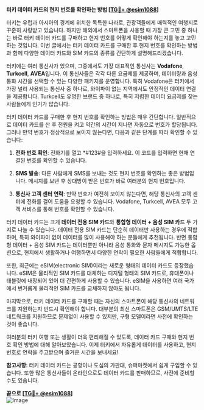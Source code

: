 **터키 데이터 카드의 현지 번호를 확인하는 방법 [[TG💪+ @esim1088](https://t.me/s/esim1088)]**

터키는 유럽과 아시아의 경계에 위치한 독특한 나라로, 관광객들에게 매력적인 여행지로 꾸준히 사랑받고 있습니다. 하지만 해외에서 스마트폰을 사용할 때 가장 큰 고민 중 하나는 바로 터키 데이터 카드를 구매하고 현지 번호를 어떻게 확인해야 하는지를 놓고 고민하는 것입니다. 이번 글에서는 터키 데이터 카드를 구매한 후 현지 번호를 확인하는 방법과 함께 다양한 데이터 카드와 SIM 카드의 종류를 간단하게 설명해드리겠습니다.

터키에는 여러 통신사가 있으며, 그중에서도 가장 대표적인 통신사는 **Vodafone**, **Turkcell**, **AVEA**입니다. 이 통신사들은 각각 다른 요금제를 제공하며, 데이터량과 음성 통화 시간을 선택할 수 있는 다양한 패키지를 운영합니다. 특히 Vodafone은 터키에서 가장 널리 사용되는 통신사 중 하나로, 와이파이 없는 지역에서도 안정적인 데이터 연결을 제공합니다. Turkcell도 유명한 브랜드 중 하나로, 특히 저렴한 데이터 요금제를 찾는 사람들에게 인기가 많습니다.

터키 데이터 카드를 구매한 후 현지 번호를 확인하는 방법은 매우 간단합니다. 일반적으로 데이터 카드를 산 후 전원을 켜고 약간의 시간이 지나면 자동으로 번호가 할당됩니다. 그러나 만약 번호가 정상적으로 보이지 않는다면, 다음과 같은 단계를 따라 확인할 수 있습니다:

1. **전화 번호 확인**: 전화기를 열고 *#123#을 입력하세요. 이 코드를 입력하면 현재 연결된 번호를 확인할 수 있습니다.
   
2. **SMS 발송**: 다른 사람에게 SMS를 보내는 것도 현지 번호를 확인하는 좋은 방법입니다. 메시지를 보낸 후 상대방이 받은 번호가 바로 여러분의 현지 번호입니다.

3. **통신사 고객 센터 연락**: 만약 번호가 여전히 보이지 않는다면, 해당 통신사의 고객 센터에 전화를 걸어 도움을 요청할 수 있습니다. Vodafone, Turkcell, AVEA 모두 고객 서비스를 통해 번호를 확인할 수 있습니다.

터키 데이터 카드는 크게 **데이터 전용 SIM 카드**와 **통합형 데이터 + 음성 SIM 카드** 두 가지로 나눌 수 있습니다. 데이터 전용 SIM 카드는 단순히 데이터만 사용하는 경우에 적합하며, 특히 와이파이 없이 데이터를 많이 사용해야 하는 분들에게 추천됩니다. 반면 통합형 데이터 + 음성 SIM 카드는 데이터뿐만 아니라 음성 통화와 문자 메시지도 가능한 옵션으로, 현지에서 생활하거나 여행하면서 다양한 연락이 필요한 사람들에게 적합합니다.

또한, 최근에는 eSIM(electronic SIM)이라는 새로운 형태의 데이터 카드도 등장했습니다. eSIM은 물리적인 SIM 카드를 대체하는 디지털 형태의 SIM 카드로, 휴대폰이나 태블릿에 내장되어 있어 더 간편하게 사용할 수 있습니다. eSIM을 사용하면 여러 국가에서 번거롭게 물리적인 SIM 카드를 교체하지 않아도 됩니다.

마지막으로, 터키 데이터 카드를 구매할 때는 자신의 스마트폰이 해당 통신사의 네트워크를 지원하는지 반드시 확인해야 합니다. 대부분의 최신 스마트폰은 GSM/UMTS/LTE 네트워크를 지원하므로 문제없이 사용할 수 있지만, 구형 모델이라면 사전에 확인하는 것이 좋습니다.

여러분의 터키 여행 또는 생활이 더욱 편리해질 수 있도록, 데이터 카드 구매와 현지 번호 확인 방법에 대해 알아보았습니다. 이제 터키에서 자유롭게 데이터를 사용하고, 현지 번호로 연락을 주고받으며 즐거운 시간을 보내세요! 

**참고사항**: 터키 데이터 카드는 공항이나 도심의 가판대, 슈퍼마켓에서 쉽게 구입할 수 있습니다. 또한 많은 통신사들이 온라인으로도 데이터 카드를 판매하므로, 사전에 준비할 수도 있습니다.

**끝으로 [[TG💪+ @esim1088](https://t.me/s/esim1088)]**  
![Image](https://i.postimg.cc/Y0z9fWf4/image.png)